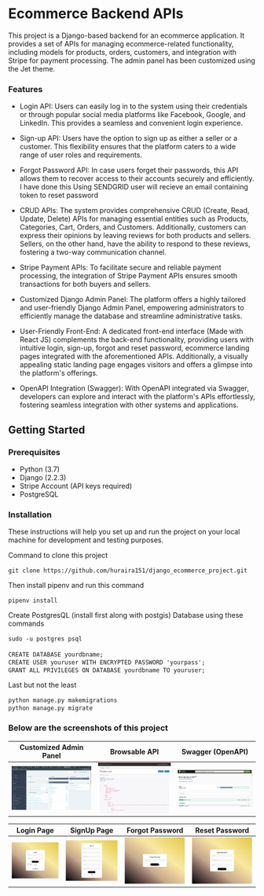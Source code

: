 # Ecommerce Backend APIs

This project is a Django-based backend for an ecommerce application. It provides a set of APIs for managing ecommerce-related functionality, including models for products, orders, customers, and integration with Stripe for payment processing. The admin panel has been customized using the Jet theme.

### Features
- Login API: Users can easily log in to the system using their credentials or through popular social media platforms like Facebook, Google, and LinkedIn. This provides a seamless and convenient login experience.

- Sign-up API: Users have the option to sign up as either a seller or a customer. This flexibility ensures that the platform caters to a wide range of user roles and requirements.

- Forgot Password API: In case users forget their passwords, this API allows them to recover access to their accounts securely and efficiently. I have done this Using SENDGRID user will recieve an email containing token to reset password

- CRUD APIs: The system provides comprehensive CRUD (Create, Read, Update, Delete) APIs for managing essential entities such as Products, Categories, Cart, Orders, and Customers. Additionally, customers can express their opinions by leaving reviews for both products and sellers. Sellers, on the other hand, have the ability to respond to these reviews, fostering a two-way communication channel.

- Stripe Payment APIs: To facilitate secure and reliable payment processing, the integration of Stripe Payment APIs ensures smooth transactions for both buyers and sellers.

- Customized Django Admin Panel: The platform offers a highly tailored and user-friendly Django Admin Panel, empowering administrators to efficiently manage the database and streamline administrative tasks.

- User-Friendly Front-End: A dedicated front-end interface (Made with React JS) complements the back-end functionality, providing users with intuitive login, sign-up, forgot and reset password, ecommerce landing pages integrated with the aforementioned APIs. Additionally, a visually appealing static landing page engages visitors and offers a glimpse into the platform's offerings.

- OpenAPI Integration (Swagger): With OpenAPI integrated via Swagger, developers can explore and interact with the platform's APIs effortlessly, fostering seamless integration with other systems and applications.

## Getting Started

### Prerequisites

- Python (3.7)
- Django (2.2.3)
- Stripe Account (API keys required)
- PostgreSQL

### Installation
These instructions will help you set up and run the project on your local machine for development and testing purposes.

Command to clone this project

```
git clone https://github.com/huraira151/django_ecommerce_project.git
```

Then install pipenv and run this command

```
pipenv install
```

Create PostgresQL (install first along with postgis) Database using these commands

```
sudo -u postgres psql

CREATE DATABASE yourdbname;
CREATE USER youruser WITH ENCRYPTED PASSWORD 'yourpass';
GRANT ALL PRIVILEGES ON DATABASE yourdbname TO youruser;
```

Last but not the least

```
python manage.py makemigrations
python manage.py migrate
```

### Below are the screenshots of this project

Customized Admin Panel|                                        Browsable API                                        |Swagger (OpenAPI)
:-------------------------:|:-------------------------------------------------------------------------------------------:|:-------------------------:
![admin panel](./ecommerce_project_django/static/admin_panel.png "Admin Panel")  | ![product listing](./ecommerce_project_django/static/product_listing.png "Product Listing") | ![swagger](./ecommerce_project_django/static/swagger_aka_openapi.png "Swagger")

Login Page                                                                    |                                    SignUp Page                                     |                              Forgot Password                               |                           Reset Password                                
:----------------------------------------------------------------------------:|:----------------------------------------------------------------------------------:|:--------------------------------------------------------------------------:|:-----------------------------------------------------------------------:
![admin panel](./ecommerce_project_django/static/loginPage.png "Login Page")  | ![product listing](./ecommerce_project_django/static/signupPage.png "SignUp Page") | ![swagger](./ecommerce_project_django/static/forgotPage.png "Forgot Pass") | ![swagger](./ecommerce_project_django/static/resetPage.png "Reset Pass")
